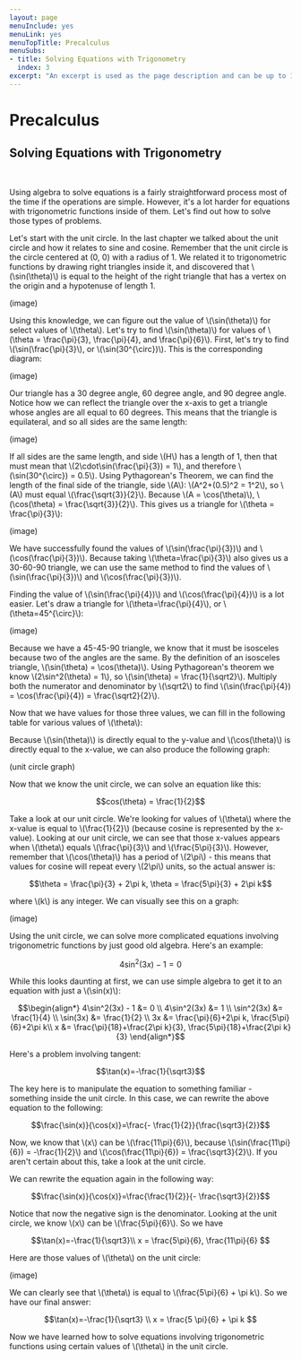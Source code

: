 ```yaml
---
layout: page
menuInclude: yes
menuLink: yes
menuTopTitle: Precalculus
menuSubs:
- title: Solving Equations with Trigonometry
  index: 3
excerpt: "An excerpt is used as the page description and can be up to 160 characters long..."
---
```



<h1>Precalculus</h1>

<h2>Solving Equations with Trigonometry</h2><br>


Using algebra to solve equations is a fairly straightforward process most of the time if the operations are simple. However, it's a lot harder for equations with trigonometric functions inside of them. Let's find out how to solve those types of problems.

Let's start with the unit circle. In the last chapter we talked about the unit circle and how it relates to sine and cosine. Remember that the unit circle is the circle centered at (0, 0) with a radius of 1. We related it to trigonometric functions by drawing right triangles inside it, and discovered that \\(\sin(\theta)\\) is equal to the height of the right triangle that has a vertex on the origin and a hypotenuse of length 1.

(image)

Using this knowledge, we can figure out the value of \\(\sin(\theta)\\) for select values of \\(\theta\\). Let's try to find \\(\sin(\theta)\\) for values of \\(\theta = \frac{\pi}{3}, \frac{\pi}{4}, and \frac{\pi}{6}\\). First, let's try to find \\(\sin(\frac{\pi}{3}\\), or \\(\sin(30^{\circ})\\). This is the corresponding diagram:

(image)

Our triangle has a 30 degree angle, 60 degree angle, and 90 degree angle. Notice how we can reflect the triangle over the x-axis to get a triangle whose angles are all equal to 60 degrees. This means that the triangle is equilateral, and so all sides are the same length:

(image)

If all sides are the same length, and side \\(H\\) has a length of 1, then that must mean that \\(2\cdot\sin(\frac{\pi}{3}) = 1\\), and therefore \\(\sin(30^{\circ}) = 0.5\\). Using Pythagorean's Theorem, we can find the length of the final side of the triangle, side \\(A\\): \\(A^2+(0.5)^2 = 1^2\\), so \\(A\\) must equal \\(\frac{\sqrt{3}}{2}\\). Because \\(A = \cos(\theta)\\), \\(\cos(\theta) = \frac{\sqrt{3}}{2}\\). This gives us a triangle for \\(\theta = \frac{\pi}{3}\\):

(image)

We have successfully found the values of \\(\sin(\frac{\pi}{3})\\) and \\(\cos(\frac{\pi}{3})\\). Because taking \\(\theta=\frac{\pi}{3}\\) also gives us a 30-60-90 triangle, we can use the same method to find the values of \\(\sin(\frac{\pi}{3})\\) and \\(\cos(\frac{\pi}{3})\\).

Finding the value of \\(\sin(\frac{\pi}{4})\\) and \\(\cos(\frac{\pi}{4})\\) is a lot easier. Let's draw a triangle for \\(\theta=\frac{\pi}{4}\\), or \\(\theta=45^{\circ}\\):

(image)

Because we have a 45-45-90 triangle, we know that it must be isosceles because two of the angles are the same. By the definition of an isosceles triangle, \\(\sin(\theta) = \cos(\theta)\\). Using Pythagorean's theorem we know \\(2\sin^2(\theta) = 1\\), so \\(\sin(\theta) = \frac{1}{\sqrt2}\\). Multiply both the numerator and denominator by \\(\sqrt2\\) to find \\(\sin(\frac{\pi}{4}) = \cos(\frac{\pi}{4}) = \frac{\sqrt2}{2}\\).

Now that we have values for those three values, we can fill in the following table for various values of \\(\theta\\):

Because \\(\sin(\theta)\\) is directly equal to the y-value and \\(\cos(\theta)\\) is directly equal to the x-value, we can also produce the following graph:

(unit circle graph)

Now that we know the unit circle, we can solve an equation like this:

$$cos(\theta) = \frac{1}{2}$$

Take a look at our unit circle. We're looking for values of \\(\theta\\) where the x-value is equal to \\(\frac{1}{2}\\) (because cosine is represented by the x-value). Looking at our unit circle, we can see that those x-values appears when \\(\theta\\) equals \\(\frac{\pi}{3}\\) and \\(\frac{5\pi}{3}\\). However, remember that \\(\cos(\theta)\\) has a period of \\(2\pi\\) - this means that values for cosine will repeat every \\(2\pi\\) units, so the actual answer is:

$$\theta = \frac{\pi}{3} + 2\pi k, \theta = \frac{5\pi}{3} + 2\pi k$$

where \\(k\\) is any integer. We can visually see this on a graph:

(image)

Using the unit circle, we can solve more complicated equations involving trigonometric functions by just good old algebra. Here's an example:

$$4\sin^2(3x) - 1 = 0$$

While this looks daunting at first, we can use simple algebra to get it to an equation with just a \\(\sin(x)\\):

$$\begin{align*}
4\sin^2(3x) - 1 &= 0 \\
4\sin^2(3x) &= 1 \\
\sin^2(3x) &= \frac{1}{4} \\
\sin(3x) &= \frac{1}{2} \\
3x &= \frac{\pi}{6}+2\pi k, \frac{5\pi}{6}+2\pi k\\
x &= \frac{\pi}{18}+\frac{2\pi k}{3}, \frac{5\pi}{18}+\frac{2\pi k}{3}
\end{align*}$$

Here's a problem involving tangent:

$$\tan(x)=-\frac{1}{\sqrt3}$$

The key here is to manipulate the equation to something familiar - something inside the unit circle. In this case, we can rewrite the above equation to the following: 

$$\frac{\sin(x)}{\cos(x)}=\frac{- \frac{1}{2}}{\frac{\sqrt3}{2}}$$ 

Now, we know that \\(x\\) can be \\(\frac{11\pi}{6}\\), because \\(\sin(\frac{11\pi}{6}) = -\frac{1}{2}\\) and \\(\cos(\frac{11\pi}{6}) = \frac{\sqrt3}{2}\\). If you aren't certain about this, take a look at the unit circle.

We can rewrite the equation again in the following way: 

$$\frac{\sin(x)}{\cos(x)}=\frac{\frac{1}{2}}{- \frac{\sqrt3}{2}}$$

Notice that now the negative sign is the denominator. Looking at the unit circle, we know \\(x\\) can be \\(\frac{5\pi}{6}\\). So we have

$$\tan(x)=-\frac{1}{\sqrt3}\\
x = \frac{5\pi}{6}, \frac{11\pi}{6}
$$

Here are those values of \\(\theta\\) on the unit circle:

(image)

We can clearly see that \\(\theta\\) is equal to \\(\frac{5\pi}{6} + \pi k\\). So we have our final answer:

$$\tan(x)=-\frac{1}{\sqrt3} \\
x = \frac{5 \pi}{6} + \pi k
$$

Now we have learned how to solve equations involving trigonometric functions using certain values of \\(\theta\\) in the unit circle.
